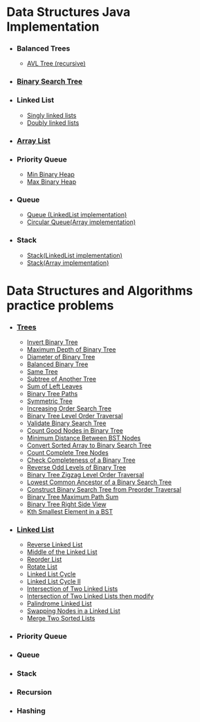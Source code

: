 # Data Structures Java Implementation
 - ### Balanced Trees
   - [AVL Tree (recursive)](https://github.com/RaghadHanon/Algorithms-data-structures-project/blob/main/DataStructures/AVLTree.java) 
 - ### [Binary Search Tree](https://github.com/RaghadHanon/Algorithms-data-structures-project/blob/main/DataStructures/BinarySearchTree.java)
 - ### Linked List 
   - [Singly linked lists](https://github.com/RaghadHanon/Algorithms-data-structures-project/blob/main/DataStructures/SinglyLinkedLists.java)
   - [Doubly linked lists](https://github.com/RaghadHanon/Algorithms-data-structures-project/blob/main/DataStructures/DoublyLinkedLists.java)
 - ### [Array List ](https://github.com/RaghadHanon/Algorithms-data-structures-project/blob/main/DataStructures/ArrayList.java)
 - ### Priority Queue
   - [Min Binary Heap](https://github.com/RaghadHanon/Algorithms-data-structures-project/blob/main/DataStructures/MinBinaryHeap.java)
   - [Max Binary Heap](https://github.com/RaghadHanon/Algorithms-data-structures-project/blob/main/DataStructures/MaxBinaryHeap.java)
 - ### Queue
     - [Queue (LinkedList implementation)](https://github.com/RaghadHanon/Algorithms-data-structures-project/blob/main/DataStructures/Queue.java)
     - [Circular Queue(Array implementation)](https://github.com/RaghadHanon/Algorithms-data-structures-project/blob/main/DataStructures/CircularQueue.java)
 - ### Stack
   - [Stack(LinkedList implementation)](https://github.com/RaghadHanon/Algorithms-data-structures-project/blob/main/DataStructures/StackLinkedList.java)
   - [Stack(Array implementation)](https://github.com/RaghadHanon/Algorithms-data-structures-project/blob/main/DataStructures/ArrayList.java)
   
   
 
 # Data Structures and Algorithms practice problems
  - ### [Trees](https://github.com/RaghadHanon/Algorithms-data-structures/tree/main/Data%20Structures%20and%20Algorithms%20practice%20problems/Trees) 
    - [ Invert Binary Tree](https://github.com/RaghadHanon/Algorithms-data-structures/blob/main/Data%20Structures%20and%20Algorithms%20practice%20problems/Trees/Invert%20Binary%20Tree.java)
    - [ Maximum Depth of Binary Tree](https://github.com/RaghadHanon/Algorithms-data-structures/blob/main/Data%20Structures%20and%20Algorithms%20practice%20problems/Trees/%20Maximum%20Depth%20of%20Binary%20Tree.java)
    - [Diameter of Binary Tree](https://github.com/RaghadHanon/Algorithms-data-structures/blob/main/Data%20Structures%20and%20Algorithms%20practice%20problems/Trees/Diameter%20of%20Binary%20Tree.java)
    - [Balanced Binary Tree](https://github.com/RaghadHanon/Algorithms-data-structures/blob/main/Data%20Structures%20and%20Algorithms%20practice%20problems/Trees/Balanced%20Binary%20Tree.java)
    - [Same Tree](https://github.com/RaghadHanon/Algorithms-data-structures/blob/main/Data%20Structures%20and%20Algorithms%20practice%20problems/Trees/Same%20Tree.java)
    - [Subtree of Another Tree](https://github.com/RaghadHanon/Algorithms-data-structures/blob/main/Data%20Structures%20and%20Algorithms%20practice%20problems/Trees/Subtree%20of%20Another%20Tree.java)
    - [ Sum of Left Leaves](https://github.com/RaghadHanon/Algorithms-data-structures/blob/main/Data%20Structures%20and%20Algorithms%20practice%20problems/Trees/%20Sum%20of%20Left%20Leaves.java)
    - [Binary Tree Paths](https://github.com/RaghadHanon/Algorithms-data-structures/tree/main/Data%20Structures%20and%20Algorithms%20practice%20problems/Trees)
    - [Symmetric Tree](https://github.com/RaghadHanon/Algorithms-data-structures/blob/main/Data%20Structures%20and%20Algorithms%20practice%20problems/Trees/Symmetric%20Tree.java)
    - [Increasing Order Search Tree](https://github.com/RaghadHanon/Algorithms-data-structures/blob/main/Data%20Structures%20and%20Algorithms%20practice%20problems/Trees/Increasing%20Order%20Search%20Tree.java)
    - [Binary Tree Level Order Traversal](https://github.com/RaghadHanon/Algorithms-data-structures/blob/main/Data%20Structures%20and%20Algorithms%20practice%20problems/Trees/Binary%20Tree%20Level%20Order%20Traversal.java)
    - [Validate Binary Search Tree](https://github.com/RaghadHanon/Algorithms-data-structures/blob/main/Data%20Structures%20and%20Algorithms%20practice%20problems/Trees/Validate%20Binary%20Search%20Tree.java)
    - [Count Good Nodes in Binary Tree](https://github.com/RaghadHanon/Algorithms-data-structures/blob/main/Data%20Structures%20and%20Algorithms%20practice%20problems/Trees/%20Count%20Good%20Nodes%20in%20Binary%20Tree.java)
    - [Minimum Distance Between BST Nodes](https://github.com/RaghadHanon/Algorithms-data-structures/blob/main/Data%20Structures%20and%20Algorithms%20practice%20problems/Trees/Minimum%20Distance%20Between%20BST%20Nodes.java)
    - [Convert Sorted Array to Binary Search Tree](https://github.com/RaghadHanon/Algorithms-data-structures/blob/main/Data%20Structures%20and%20Algorithms%20practice%20problems/Trees/Convert%20Sorted%20Array%20to%20Binary%20Search%20Tree.java)
    - [Count Complete Tree Nodes](https://github.com/RaghadHanon/Algorithms-data-structures/blob/main/Data%20Structures%20and%20Algorithms%20practice%20problems/Trees/Count%20Complete%20Tree%20Nodes.java)
    - [Check Completeness of a Binary Tree](https://github.com/RaghadHanon/Algorithms-data-structures/blob/main/Data%20Structures%20and%20Algorithms%20practice%20problems/Trees/Check%20Completeness%20of%20a%20Binary%20Tree.java)
    - [Reverse Odd Levels of Binary Tree](https://github.com/RaghadHanon/Algorithms-data-structures/blob/main/Data%20Structures%20and%20Algorithms%20practice%20problems/Trees/Reverse%20Odd%20Levels%20of%20Binary%20Tree.java)
    - [ Binary Tree Zigzag Level Order Traversal](https://github.com/RaghadHanon/Algorithms-data-structures/blob/main/Data%20Structures%20and%20Algorithms%20practice%20problems/Trees/%20Binary%20Tree%20Zigzag%20Level%20Order%20Traversal.java)
    - [Lowest Common Ancestor of a Binary Search Tree](https://github.com/RaghadHanon/Algorithms-data-structures/blob/main/Data%20Structures%20and%20Algorithms%20practice%20problems/Trees/Lowest%20Common%20Ancestor%20of%20a%20Binary%20Search%20Tree.java)
    - [Construct Binary Search Tree from Preorder Traversal](https://github.com/RaghadHanon/Algorithms-data-structures/blob/main/Data%20Structures%20and%20Algorithms%20practice%20problems/Trees/Construct%20Binary%20Search%20Tree%20from%20Preorder%20Traversal.java)
    - [Binary Tree Maximum Path Sum](https://github.com/RaghadHanon/Algorithms-data-structures/blob/main/Data%20Structures%20and%20Algorithms%20practice%20problems/Trees/Binary%20Tree%20Maximum%20Path%20Sum.java)
    - [Binary Tree Right Side View](https://github.com/RaghadHanon/Algorithms-data-structures/blob/main/Data%20Structures%20and%20Algorithms%20practice%20problems/Trees/Binary%20Tree%20Right%20Side%20View.java)
    - [Kth Smallest Element in a BST](https://github.com/RaghadHanon/Algorithms-data-structures/blob/main/Data%20Structures%20and%20Algorithms%20practice%20problems/Trees/Kth%20Smallest%20Element%20in%20a%20BST.java)
  - ### [Linked List](https://github.com/RaghadHanon/Algorithms-and-data-structures/tree/main/Data%20Structures%20and%20Algorithms%20practice%20problems/LinkedList)
    - [Reverse Linked List](https://github.com/RaghadHanon/Algorithms-and-data-structures/blob/main/Data%20Structures%20and%20Algorithms%20practice%20problems/LinkedList/Reverse%20Linked%20List.java)
    - [Middle of the Linked List](https://github.com/RaghadHanon/Algorithms-and-data-structures/blob/main/Data%20Structures%20and%20Algorithms%20practice%20problems/LinkedList/Middle%20of%20the%20Linked%20List.java)
    - [Reorder List](https://github.com/RaghadHanon/Algorithms-and-data-structures/blob/main/Data%20Structures%20and%20Algorithms%20practice%20problems/LinkedList/Reorder%20List.java)
    - [Rotate List](https://github.com/RaghadHanon/Algorithms-and-data-structures/blob/main/Data%20Structures%20and%20Algorithms%20practice%20problems/LinkedList/%20Rotate%20List.java)
    - [ Linked List Cycle](https://github.com/RaghadHanon/Algorithms-and-data-structures/blob/main/Data%20Structures%20and%20Algorithms%20practice%20problems/LinkedList/%20Linked%20List%20Cycle.java)
    - [Linked List Cycle II](https://github.com/RaghadHanon/Algorithms-and-data-structures/blob/main/Data%20Structures%20and%20Algorithms%20practice%20problems/LinkedList/Linked%20List%20Cycle%20II.java)
    - [Intersection of Two Linked Lists](https://github.com/RaghadHanon/Algorithms-and-data-structures/blob/main/Data%20Structures%20and%20Algorithms%20practice%20problems/LinkedList/Intersection%20of%20Two%20Linked%20Lists.java)
    - [ Intersection of Two Linked Lists then modify](https://github.com/RaghadHanon/Algorithms-and-data-structures/blob/main/Data%20Structures%20and%20Algorithms%20practice%20problems/LinkedList/%20Intersection%20of%20Two%20Linked%20Lists%20then%20modify.java)
    - [Palindrome Linked List](https://github.com/RaghadHanon/Algorithms-and-data-structures/blob/main/Data%20Structures%20and%20Algorithms%20practice%20problems/LinkedList/Palindrome%20Linked%20List.java)
    - [ Swapping Nodes in a Linked List](https://github.com/RaghadHanon/Algorithms-and-data-structures/blob/main/Data%20Structures%20and%20Algorithms%20practice%20problems/LinkedList/%20Swapping%20Nodes%20in%20a%20Linked%20List.java)
    - [ Merge Two Sorted Lists](https://github.com/RaghadHanon/Algorithms-and-data-structures/blob/main/Data%20Structures%20and%20Algorithms%20practice%20problems/LinkedList/%20Merge%20Two%20Sorted%20Lists.java)
  - ### Priority Queue
  - ### Queue
  - ### Stack
  - ### Recursion
  - ### Hashing
  
 
